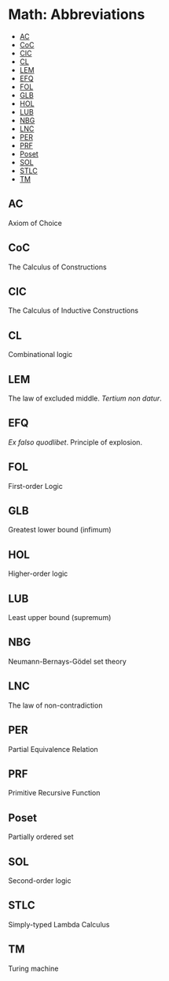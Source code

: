 # Math: Abbreviations

<!-- TOC -->

- [AC](#ac)
- [CoC](#coc)
- [CIC](#cic)
- [CL](#cl)
- [LEM](#lem)
- [EFQ](#efq)
- [FOL](#fol)
- [GLB](#glb)
- [HOL](#hol)
- [LUB](#lub)
- [NBG](#nbg)
- [LNC](#lnc)
- [PER](#per)
- [PRF](#prf)
- [Poset](#poset)
- [SOL](#sol)
- [STLC](#stlc)
- [TM](#tm)

<!-- /TOC -->


## AC
Axiom of Choice

## CoC
The Calculus of Constructions

## CIC
The Calculus of Inductive Constructions

## CL
Combinational logic

## LEM
The law of excluded middle. _Tertium non datur_.

## EFQ
_Ex falso quodlibet_. Principle of explosion.

## FOL
First-order Logic

## GLB
Greatest lower bound (infimum)

## HOL
Higher-order logic

## LUB
Least upper bound (supremum)

## NBG
Neumann-Bernays-Gödel set theory

## LNC
The law of non-contradiction

## PER
Partial Equivalence Relation

## PRF
Primitive Recursive Function

## Poset
Partially ordered set

## SOL
Second-order logic

## STLC
Simply-typed Lambda Calculus

## TM
Turing machine

